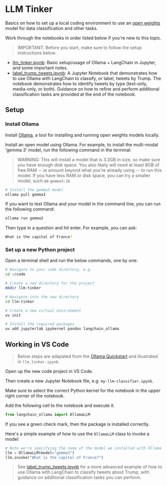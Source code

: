 # LLM Tinker

Basics on how to set up a local coding environment to use an [open weights](https://opensource.org/ai/open-weights) model for data classification and other tasks.

Work through the notebooks in order listed below if you're new to this topic.

> IMPORTANT: Before you start, make sure to follow the setup instructions below.

- [llm_tinker.ipynb](llm_tinker.ipynb): Basic setup/usage of Ollama + LangChain in Jupyter, and some important notes.
- [label_trump_tweets.ipynb](label_trump_tweets.ipynb): A Jupyter Notebook that demonstrates how to use Ollama with LangChain to classify, or label, tweets by Trump. The notebook demonstrates how to identify tweets by type (text-only, media-only, or both). Guidance on how to refine and perform additional classification tasks are provided at the end of the notebook.

## Setup

### Install Ollama

Install [Ollama](https://github.com/ollama/ollama?tab=readme-ov-file#ollama), a tool for installing and running open weights models locally.

Install an open model using Ollama. For example, to install the
multi-modal 'gemma 3' model, run the following command in the terminal:

> WARNING: This will install a model that is 3.3GB in size, so make sure you have enough disk space.
> You also likely will need at least 8GB of free RAM -- ie amount beyond what you're already using
> -- to run this model. If
> you have less RAM or disk space, you can try a smaller model, such as `gemma3:1b`

```bash
# Install the gemma3 model
ollama pull gemma3
```

If you want to test Ollama and your model in the command line,
you can run the following command:

```bash
ollama run gemma3
```

Then type in a question and hit enter. For example, you can ask:

```bash
What is the capital of France?
```

### Set up a new Python project

Open a terminal shell and run the below commands, one by one:

```bash
# Navigate to your code directory, e.g.
cd ~/code

# Create a new directory for the project
mkdir llm-tinker

# Navigate into the new directory
cd llm-tinker

# Create a new virtual environment
uv init

# Install the required packages
uv add jupyterlab ipykernel pandas langchain_ollama
```

## Working in VS Code

> Below steps are adapated from the [Ollama Quickstart](https://python.langchain.com/docs/how_to/local_llms/#quickstart) and illustrated in `llm_tinker.ipynb`.

Open up the new code project in VS Code.

Then create a new Jupyter Notebook file, e.g. `my-llm-classifier.ipynb`.

Make sure to select the correct Python kernel for the notebook in the upper right corner of the notebook.

Add the following cell to the notebook and execute it.

```python
from langchain_ollama import OllamaLLM
```

If you see a green check mark, then the package is installed correctly.

Here's a simple example of how to use the `OllamaLLM` class to invoke a model:

```python
# Note we're specifying the name of the model we installed with Ollama
llm = OllamaLLM(model="gemma3")
llm.invoke("What is the capital of France?")
```

> See [label_trump_tweets.ipynb](label_trump_tweets.ipynb) for a more advanced example of how to use Ollama with LangChain to classify tweets about Trump, with guidance on additional classification tasks you can perform.


